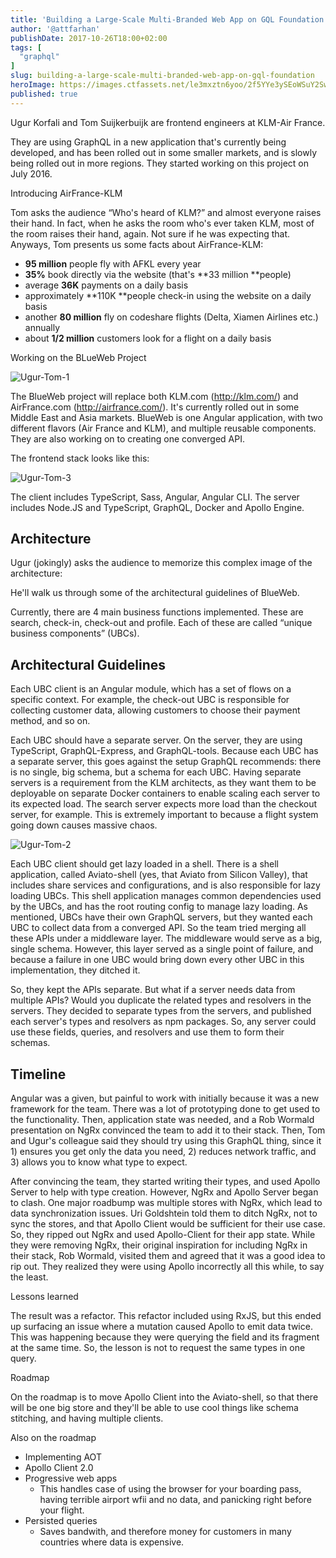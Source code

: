 ```yaml
---
title: 'Building a Large-Scale Multi-Branded Web App on GQL Foundation'
author: '@attfarhan'
publishDate: 2017-10-26T18:00+02:00
tags: [
  "graphql"
]
slug: building-a-large-scale-multi-branded-web-app-on-gql-foundation
heroImage: https://images.ctfassets.net/le3mxztn6yoo/2f5YYe3ySEoWSuY2Sws0c/dd9db03df580662234cd0e98c8ff77d9/Ugur-Tom-1.png
published: true
---
```


Ugur Korfali and Tom Suijkerbuijk are frontend engineers at KLM-Air France.

They are using GraphQL in a new application that's currently being developed, and has been rolled out in some smaller markets, and is slowly being rolled out in more regions. They started working on this project on July 2016.

Introducing AirFrance-KLM

Tom asks the audience “Who's heard of KLM?” and almost everyone raises their hand.  In fact, when he asks the room who's ever taken KLM, most of the room raises their hand, again. Not sure if he was expecting that.  Anyways, Tom presents us some facts about AirFrance-KLM:

* **95 million** people fly with AFKL every year
* **35%** book directly via the website (that's **33 million **people)
* average **36K** payments on a daily basis
* approximately **110K **people check-in using the website on a daily basis
* another **80 million** fly on codeshare flights (Delta, Xiamen Airlines etc.) annually
* about **1/2 million** customers look for a flight on a daily basis

Working on the BLueWeb Project

![Ugur-Tom-1](//images.contentful.com/le3mxztn6yoo/2f5YYe3ySEoWSuY2Sws0c/dd9db03df580662234cd0e98c8ff77d9/Ugur-Tom-1.png)

The BlueWeb project will replace both KLM.com (http://klm.com/) and AirFrance.com (http://airfrance.com/).  It's currently rolled out in some Middle East and Asia markets.  BlueWeb is one Angular application, with two different flavors (Air France and KLM), and multiple reusable components.  They are also  working on to creating one converged API.

The frontend stack looks like this:

![Ugur-Tom-3](//images.contentful.com/le3mxztn6yoo/mIBeW5vttI8YmMweG0o0m/408ad05668a303c997fb1ce77b8487c1/Ugur-Tom-3.png)

The client includes TypeScript, Sass, Angular, Angular CLI.  The server includes Node.JS and TypeScript, GraphQL, Docker and Apollo Engine.

## Architecture

Ugur (jokingly) asks the audience to memorize this complex image of the architecture:


He'll walk us through some of the architectural guidelines of BlueWeb.

Currently, there are 4 main business functions implemented.  These are search, check-in, check-out and profile.  Each of these are called “unique business components” (UBCs).

##  Architectural Guidelines

Each UBC client is an Angular module, which has a set of flows on a specific context.  For example, the check-out UBC is responsible for collecting customer data, allowing customers to choose their payment method, and so on.

Each UBC should have a separate server.  On the server, they are using TypeScript, GraphQL-Express, and GraphQL-tools.  Because each UBC has a separate server, this goes against the setup GraphQL recommends: there is no single, big schema, but a schema for each UBC.  Having separate servers is a requirement from the KLM architects, as they want them to be deployable on separate Docker containers to enable scaling each server to its expected load.  The search server expects more load than the checkout server, for example.  This is extremely important to because a flight system going down causes massive chaos.

![Ugur-Tom-2](//images.contentful.com/le3mxztn6yoo/4WDnxbMe1qYY0Y0M8YwOQA/b3bad446ee97ec55bce22818bba2145f/Ugur-Tom-2.png)

Each UBC client should get lazy loaded in a shell. There is a shell application, called Aviato-shell (yes, that Aviato from Silicon Valley), that includes share services and configurations, and is also responsible for lazy loading UBCs.  This shell application manages common dependencies used by the UBCs, and has the root routing config to manage lazy loading.  As mentioned, UBCs have their own GraphQL servers, but they wanted each UBC to  collect data from a converged API.  So the team tried merging all these APIs under a middleware layer.  The middleware would serve as a big, single schema.  However, this layer served as a single point of failure, and because a failure in one UBC would bring down every other UBC in this implementation, they ditched it.

So, they kept the APIs separate.  But what if a server needs  data from multiple APIs? Would you duplicate the related types and resolvers in the servers. They decided to separate types from the servers, and published each server's types and resolvers as npm packages. So, any server could use these fields, queries, and resolvers and use them to form their schemas.

## Timeline

Angular was a given, but painful to work with initially because it was a new framework for the team. There was a lot of prototyping done to get used to the functionality. Then, application state was needed, and a Rob Wormald presentation on NgRx convinced the team to add it to their stack.  Then, Tom and Ugur's colleague said they should try using this GraphQL thing, since it 1) ensures you get only the data you need, 2) reduces network traffic, and 3) allows you to know what type to expect.

After convincing the team, they started writing their types, and used Apollo Server to help with type creation.  However, NgRx and Apollo Server began to clash.  One major roadbump was multiple stores with NgRx, which lead to data synchronization issues. Uri Goldshtein told them to ditch NgRx, not to sync the stores, and that Apollo Client would be sufficient for their use case. So, they ripped out NgRx and used Apollo-Client for their app state.  While they were removing NgRx, their original inspiration for including NgRx in their stack, Rob Wormald, visited them and agreed that it was a good idea to rip out.  They realized they were using Apollo incorrectly all this while, to say the least.


Lessons learned

The result was a refactor.  This refactor included using RxJS, but this ended up surfacing an issue where a mutation caused Apollo to emit data twice.  This was happening because they were querying the field and its fragment at the same time. So, the lesson is not to request the same types in one query.

Roadmap

On the roadmap is to move Apollo Client into the Aviato-shell, so that there will be one big store and they'll be able to use cool things like schema stitching, and having multiple clients.

Also on the roadmap

* Implementing AOT
* Apollo Client 2.0
* Progressive web apps
    * This handles case of using the browser for your boarding pass, having terrible airport wfii and no data, and panicking right before your flight.
* Persisted queries
    * Saves bandwith, and therefore money for customers in many countries where data is expensive.

